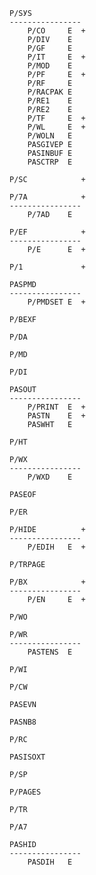 
    Р/SУS
    ----------------
        Р/СО     Е  +
        Р/DIV    Е
        Р/GF     Е
        Р/IТ     Е  +
        Р/МОD    Е
        Р/РF     Е  +
        Р/RF     Е
        Р/RАСРАК Е
        Р/RЕ1    Е
        Р/RЕ2    Е
        Р/ТF     Е  +
        Р/WL     Е  +
        Р/WОLN   Е
        РАSGIVЕР Е
        РАSINВUF Е
        РАSСТRР  Е

    Р/SС            +

    Р/7А            +
    ----------------
        Р/7АD    Е

    Р/ЕF            +
    ----------------
        Р/Е      Е  +

    Р/1             +

    РАSРМD
    ----------------
        Р/РМDSЕТ Е  +

    Р/ВЕХF

    Р/DА

    Р/МD

    Р/DI

    РАSОUТ
    ----------------
        Р/РRINТ  Е  +
        РАSТN    Е  +
        РАSWНТ   Е

    Р/НТ

    Р/WХ
    ----------------
        Р/WХD    Е

    РАSЕОF

    Р/ЕR

    Р/НIDЕ          +
    ----------------
        Р/ЕDIН   Е  +

    Р/ТRРАGЕ

    Р/ВХ            +
    ----------------
        Р/ЕN     Е  +

    Р/WО

    Р/WR
    ----------------
        РАSТЕNS  Е

    Р/WI

    Р/СW

    РАSЕVN

    РАSNВ8

    Р/RС

    РАSISОХТ

    Р/SР

    Р/РАGЕS

    Р/ТR

    Р/А7

    РАSНID
    ----------------
        РАSDIН   Е
